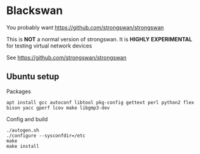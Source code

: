# Blackswan

You probably want https://github.com/strongswan/strongswan


This is **NOT** a normal version of strongswan.
It is **HIGHLY EXPERIMENTAL** for testing virtual network devices


See https://github.com/strongswan/strongswan


## Ubuntu setup

Packages
```
apt install gcc autoconf libtool pkg-config gettext perl python2 flex bison yacc gperf lcov make libgmp3-dev
```

Config and build
```
./autogen.sh
./configure --sysconfdir=/etc
make
make install
```